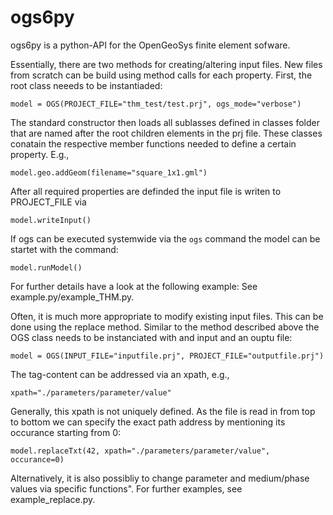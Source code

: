 # ogs6py

ogs6py is a python-API for the OpenGeoSys finite element sofware.

Essentially, there are two methods for creating/altering input files.
New files from scratch can be build using method calls for each property.
First, the root class neeeds to be instantiaded:
```
model = OGS(PROJECT_FILE="thm_test/test.prj", ogs_mode="verbose")
```
The standard constructor then loads all sublasses defined in classes folder that are named after the root children elements in the prj file. These classes conatain the respective member functions needed to define a certain property.
E.g.,
```
model.geo.addGeom(filename="square_1x1.gml")
```
After all required properties are definded the input file is writen to PROJECT_FILE via
```
model.writeInput()
```
If ogs can be executed systemwide via the `ogs` command the model can be startet with the command:

```
model.runModel()
```
For further details have a look at the following example:
See example.py/example_THM.py.

Often, it is much more appropriate to modify existing input files. This can be done using the replace method.
Similar to the method described above the OGS class needs to be instanciated with and input and an ouptu file:

```
model = OGS(INPUT_FILE="inputfile.prj", PROJECT_FILE="outputfile.prj")
```
The tag-content can be addressed via an xpath, e.g.,
```
xpath="./parameters/parameter/value"
```
Generally, this xpath is not uniquely defined. As the file is read in from top to bottom we can specify the exact path address by mentioning its occurance starting from 0:
```
model.replaceTxt(42, xpath="./parameters/parameter/value", occurance=0)
```
Alternatively, it is also possibliy to change parameter and medium/phase values via specific functions".
For further examples, see example_replace.py.

